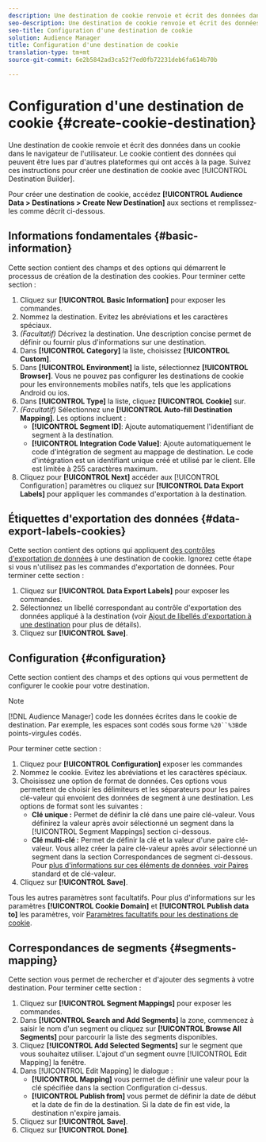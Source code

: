 ```yaml
---
description: Une destination de cookie renvoie et écrit des données dans un cookie dans le navigateur de l'utilisateur. Le cookie contient des données qui peuvent être lues par d'autres plateformes qui ont accès à la page. Suivez ces instructions pour créer une destination de cookie avec [! UICONPREVDESTINATION Builder].
seo-description: Une destination de cookie renvoie et écrit des données dans un cookie dans le navigateur de l'utilisateur. Le cookie contient des données qui peuvent être lues par d'autres plateformes qui ont accès à la page. Suivez ces instructions pour créer une destination de cookie avec [! UICONPREVDESTINATION Builder].
seo-title: Configuration d'une destination de cookie
solution: Audience Manager
title: Configuration d'une destination de cookie
translation-type: tm+mt
source-git-commit: 6e2b5842ad3ca52f7ed0fb72231deb6fa614b70b

---
```



# Configuration d'une destination de cookie {#create-cookie-destination}

Une destination de cookie renvoie et écrit des données dans un cookie dans le navigateur de l'utilisateur. Le cookie contient des données qui peuvent être lues par d'autres plateformes qui ont accès à la page. Suivez ces instructions pour créer une destination de cookie avec [!UICONTROL Destination Builder].

<!-- create-cookie-destination.xml -->

Pour créer une destination de cookie, accédez **[!UICONTROL Audience Data > Destinations > Create New Destination]** aux sections et remplissez-les comme décrit ci-dessous.

## Informations fondamentales {#basic-information}

Cette section contient des champs et des options qui démarrent le processus de création de la destination des cookies. Pour terminer cette section :

1. Cliquez sur **[!UICONTROL Basic Information]** pour exposer les commandes.
2. Nommez la destination. Evitez les abréviations et les caractères spéciaux.
3. *(Facultatif)* Décrivez la destination. Une description concise permet de définir ou fournir plus d'informations sur une destination.
4. Dans **[!UICONTROL Category]** la liste, choisissez **[!UICONTROL Custom]**.
5. Dans **[!UICONTROL Environment]** la liste, sélectionnez **[!UICONTROL Browser]**. Vous ne pouvez pas configurer les destinations de cookie pour les environnements mobiles natifs, tels que les applications Android ou ios.
6. Dans **[!UICONTROL Type]** la liste, cliquez **[!UICONTROL Cookie]** sur.
7. *(Facultatif)* Sélectionnez une **[!UICONTROL Auto-fill Destination Mapping]**. Les options incluent :
   * **[!UICONTROL Segment ID]**: Ajoute automatiquement l'identifiant de segment à la destination.
   * **[!UICONTROL Integration Code Value]**: Ajoute automatiquement le code d'intégration de segment au mappage de destination. Le code d'intégration est un identifiant unique créé et utilisé par le client. Elle est limitée à 255 caractères maximum.
8. Cliquez pour **[!UICONTROL Next]** accéder aux [!UICONTROL Configuration] paramètres ou cliquez sur **[!UICONTROL Data Export Labels]** pour appliquer les commandes d'exportation à la destination.

## Étiquettes d'exportation des données {#data-export-labels-cookies}

Cette section contient des options qui appliquent [des contrôles d'exportation de données](../../features/data-export-controls.md) à une destination de cookie. Ignorez cette étape si vous n'utilisez pas les commandes d'exportation de données. Pour terminer cette section :

1. Cliquez sur **[!UICONTROL Data Export Labels]** pour exposer les commandes.
2. Sélectionnez un libellé correspondant au contrôle d'exportation des données appliqué à la destination (voir [Ajout de libellés d'exportation à une destination](/help/using/features/destinations/add-data-export-labels.md) pour plus de détails).
3. Cliquez sur **[!UICONTROL Save]**.

## Configuration {#configuration}

Cette section contient des champs et des options qui vous permettent de configurer le cookie pour votre destination.

>[!NOTE]
>
>[!DNL Audience Manager] code les données écrites dans le cookie de destination. Par exemple, les espaces sont codés sous forme `%20``%3B`de points-virgules codés.

Pour terminer cette section :

1. Cliquez pour **[!UICONTROL Configuration]** exposer les commandes
1. Nommez le cookie. Evitez les abréviations et les caractères spéciaux.
1. Choisissez une option de format de données. Ces options vous permettent de choisir les délimiteurs et les séparateurs pour les paires clé-valeur qui envoient des données de segment à une destination. Les options de format sont les suivantes :
   * **Clé unique :** Permet de définir la clé dans une paire clé-valeur. Vous définirez la valeur après avoir sélectionné un segment dans la [!UICONTROL Segment Mappings] section ci-dessous.
   * **Clé multi-clé :** Permet de définir la clé et la valeur d'une paire clé-valeur. Vous allez créer la paire clé-valeur après avoir sélectionné un segment dans la section Correspondances de segment ci-dessous.
Pour [plus d'informations sur ces éléments de données, voir Paires](../../features/destinations/key-value-pairs.md) standard et de clé-valeur.
1. Cliquez sur **[!UICONTROL Save]**.

Tous les autres paramètres sont facultatifs. Pour plus d'informations sur les paramètres **[!UICONTROL Cookie Domain]** et **[!UICONTROL Publish data to]** les paramètres, voir [Paramètres facultatifs pour les destinations de cookie](/help/using/features/destinations/cookie-destination-options.md).

## Correspondances de segments {#segments-mapping}

Cette section vous permet de rechercher et d'ajouter des segments à votre destination. Pour terminer cette section :

1. Cliquez sur **[!UICONTROL Segment Mappings]** pour exposer les commandes.
1. Dans **[!UICONTROL Search and Add Segments]** la zone, commencez à saisir le nom d'un segment ou cliquez sur **[!UICONTROL Browse All Segments]** pour parcourir la liste des segments disponibles.
1. Cliquez **[!UICONTROL Add Selected Segments]** sur le segment que vous souhaitez utiliser. L'ajout d'un segment ouvre [!UICONTROL Edit Mapping] la fenêtre.
1. Dans [!UICONTROL Edit Mapping] le dialogue :
   * **[!UICONTROL Mapping]** vous permet de définir une valeur pour la clé spécifiée dans la section Configuration ci-dessus.
   * **[!UICONTROL Publish from]** vous permet de définir la date de début et la date de fin de la destination. Si la date de fin est vide, la destination n'expire jamais.
1. Cliquez sur **[!UICONTROL Save]**.
1. Cliquez sur **[!UICONTROL Done]**.
